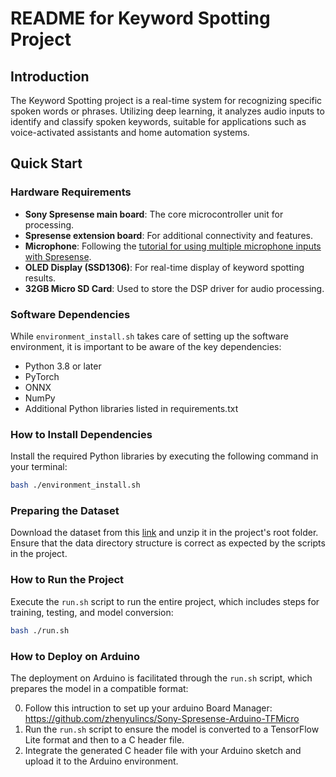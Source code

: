 
# README for Keyword Spotting Project

## Introduction
The Keyword Spotting project is a real-time system for recognizing specific spoken words or phrases. Utilizing deep learning, it analyzes audio inputs to identify and classify spoken keywords, suitable for applications such as voice-activated assistants and home automation systems.

## Quick Start

### Hardware Requirements
- **Sony Spresense main board**: The core microcontroller unit for processing.
- **Spresense extension board**: For additional connectivity and features.
- **Microphone**: Following the [tutorial for using multiple microphone inputs with Spresense](https://developer.sony.com/spresense/tutorials-sample-projects/spresense-tutorials/using-multiple-microphone-inputs-with-spresense).
- **OLED Display (SSD1306)**: For real-time display of keyword spotting results.
- **32GB Micro SD Card**: Used to store the DSP driver for audio processing.

### Software Dependencies
While `environment_install.sh` takes care of setting up the software environment, it is important to be aware of the key dependencies:
- Python 3.8 or later
- PyTorch
- ONNX
- NumPy
- Additional Python libraries listed in requirements.txt

### How to Install Dependencies
Install the required Python libraries by executing the following command in your terminal:

```bash
bash ./environment_install.sh
````

### Preparing the Dataset
Download the dataset from this [link](https://drive.google.com/file/d/1-EhZPkG6cQYGEU76XD5L0g_h-68mJH1B/view?usp=sharing) and unzip it in the project's root folder. Ensure that the data directory structure is correct as expected by the scripts in the project.


### How to Run the Project
Execute the `run.sh` script to run the entire project, which includes steps for training, testing, and model conversion:

```bash
bash ./run.sh
````

### How to Deploy on Arduino
The deployment on Arduino is facilitated through the `run.sh` script, which prepares the model in a compatible format:

0. Follow this intruction to set up your arduino Board Manager: https://github.com/zhenyulincs/Sony-Spresense-Arduino-TFMicro
1. Run the `run.sh` script to ensure the model is converted to a TensorFlow Lite format and then to a C header file.
2. Integrate the generated C header file with your Arduino sketch and upload it to the Arduino environment.

